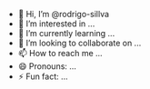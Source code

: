 - 👋 Hi, I’m @rodrigo-sillva
- 👀 I’m interested in ...
- 🌱 I’m currently learning ...
- 💞️ I’m looking to collaborate on ...
- 📫 How to reach me ...
- 😄 Pronouns: ...
- ⚡ Fun fact: ...

<!---
rodrigo-sillva/rodrigo-sillva is a ✨ special ✨ repository because its `README.md` (this file) appears on your GitHub profile.
You can click the Preview link to take a look at your changes.
--->
